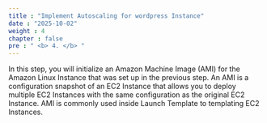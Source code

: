 ```yaml
---
title : "Implement Autoscaling for wordpress Instance"
date : "2025-10-02"
weight : 4
chapter : false
pre : " <b> 4. </b> "
---
```



In this step, you will initialize an Amazon Machine Image (AMI) for the Amazon Linux Instance that was set up in the previous step. An AMI is a configuration snapshot of an EC2 Instance that allows you to deploy multiple EC2 Instances with the same configuration as the original EC2 Instance. AMI is commonly used inside Launch Template to templating EC2 Instances.